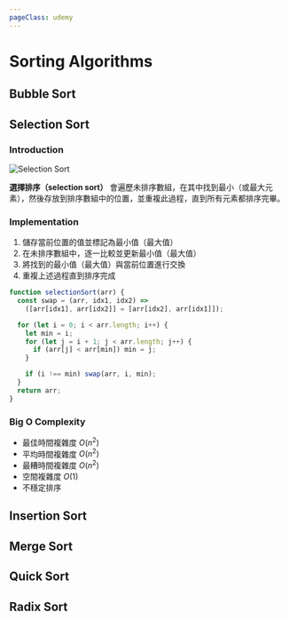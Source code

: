 ```yaml
---
pageClass: udemy
---
```


# Sorting Algorithms

## Bubble Sort

## Selection Sort

### Introduction

![Selection Sort](https://user-images.githubusercontent.com/26391143/75870879-9b08fa80-5e46-11ea-9311-9b304fb75c9d.gif)

**選擇排序（selection sort）** 會遍歷未排序數組，在其中找到最小（或最大元素），然後存放到排序數組中的位置，並重複此過程，直到所有元素都排序完畢。

### Implementation

1. 儲存當前位置的值並標記為最小值（最大值）
2. 在未排序數組中，逐一比較並更新最小值（最大值）
3. 將找到的最小值（最大值）與當前位置進行交換
4. 重複上述過程直到排序完成

```javascript
function selectionSort(arr) {
  const swap = (arr, idx1, idx2) =>
    ([arr[idx1], arr[idx2]] = [arr[idx2], arr[idx1]]);

  for (let i = 0; i < arr.length; i++) {
    let min = i;
    for (let j = i + 1; j < arr.length; j++) {
      if (arr[j] < arr[min]) min = j;
    }

    if (i !== min) swap(arr, i, min);
  }
  return arr;
}
```

### Big O Complexity

- 最佳時間複雜度 $O(n^2)$
- 平均時間複雜度 $O(n^2)$
- 最糟時間複雜度 $O(n^2)$
- 空間複雜度 $O(1)$
- 不穩定排序

## Insertion Sort

## Merge Sort

## Quick Sort

## Radix Sort
